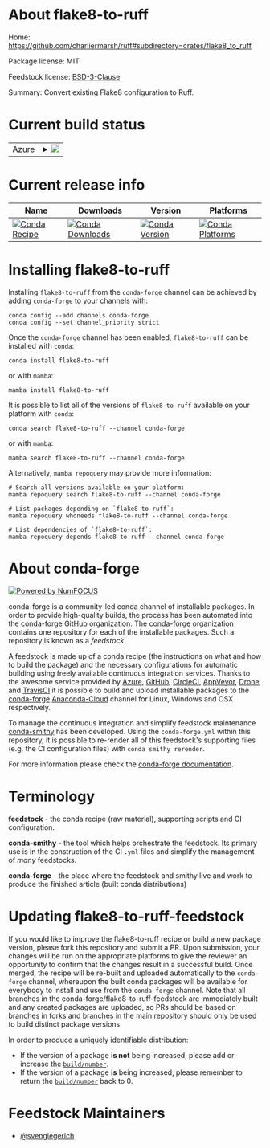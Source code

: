 About flake8-to-ruff
====================

Home: https://github.com/charliermarsh/ruff#subdirectory=crates/flake8_to_ruff

Package license: MIT

Feedstock license: [BSD-3-Clause](https://github.com/conda-forge/flake8-to-ruff-feedstock/blob/main/LICENSE.txt)

Summary: Convert existing Flake8 configuration to Ruff.

Current build status
====================


<table>
    
  <tr>
    <td>Azure</td>
    <td>
      <details>
        <summary>
          <a href="https://dev.azure.com/conda-forge/feedstock-builds/_build/latest?definitionId=18670&branchName=main">
            <img src="https://dev.azure.com/conda-forge/feedstock-builds/_apis/build/status/flake8-to-ruff-feedstock?branchName=main">
          </a>
        </summary>
        <table>
          <thead><tr><th>Variant</th><th>Status</th></tr></thead>
          <tbody><tr>
              <td>linux_64_python3.10.____cpython</td>
              <td>
                <a href="https://dev.azure.com/conda-forge/feedstock-builds/_build/latest?definitionId=18670&branchName=main">
                  <img src="https://dev.azure.com/conda-forge/feedstock-builds/_apis/build/status/flake8-to-ruff-feedstock?branchName=main&jobName=linux&configuration=linux%20linux_64_python3.10.____cpython" alt="variant">
                </a>
              </td>
            </tr><tr>
              <td>linux_64_python3.11.____cpython</td>
              <td>
                <a href="https://dev.azure.com/conda-forge/feedstock-builds/_build/latest?definitionId=18670&branchName=main">
                  <img src="https://dev.azure.com/conda-forge/feedstock-builds/_apis/build/status/flake8-to-ruff-feedstock?branchName=main&jobName=linux&configuration=linux%20linux_64_python3.11.____cpython" alt="variant">
                </a>
              </td>
            </tr><tr>
              <td>linux_64_python3.8.____cpython</td>
              <td>
                <a href="https://dev.azure.com/conda-forge/feedstock-builds/_build/latest?definitionId=18670&branchName=main">
                  <img src="https://dev.azure.com/conda-forge/feedstock-builds/_apis/build/status/flake8-to-ruff-feedstock?branchName=main&jobName=linux&configuration=linux%20linux_64_python3.8.____cpython" alt="variant">
                </a>
              </td>
            </tr><tr>
              <td>linux_64_python3.9.____cpython</td>
              <td>
                <a href="https://dev.azure.com/conda-forge/feedstock-builds/_build/latest?definitionId=18670&branchName=main">
                  <img src="https://dev.azure.com/conda-forge/feedstock-builds/_apis/build/status/flake8-to-ruff-feedstock?branchName=main&jobName=linux&configuration=linux%20linux_64_python3.9.____cpython" alt="variant">
                </a>
              </td>
            </tr><tr>
              <td>osx_64_python3.10.____cpython</td>
              <td>
                <a href="https://dev.azure.com/conda-forge/feedstock-builds/_build/latest?definitionId=18670&branchName=main">
                  <img src="https://dev.azure.com/conda-forge/feedstock-builds/_apis/build/status/flake8-to-ruff-feedstock?branchName=main&jobName=osx&configuration=osx%20osx_64_python3.10.____cpython" alt="variant">
                </a>
              </td>
            </tr><tr>
              <td>osx_64_python3.11.____cpython</td>
              <td>
                <a href="https://dev.azure.com/conda-forge/feedstock-builds/_build/latest?definitionId=18670&branchName=main">
                  <img src="https://dev.azure.com/conda-forge/feedstock-builds/_apis/build/status/flake8-to-ruff-feedstock?branchName=main&jobName=osx&configuration=osx%20osx_64_python3.11.____cpython" alt="variant">
                </a>
              </td>
            </tr><tr>
              <td>osx_64_python3.8.____cpython</td>
              <td>
                <a href="https://dev.azure.com/conda-forge/feedstock-builds/_build/latest?definitionId=18670&branchName=main">
                  <img src="https://dev.azure.com/conda-forge/feedstock-builds/_apis/build/status/flake8-to-ruff-feedstock?branchName=main&jobName=osx&configuration=osx%20osx_64_python3.8.____cpython" alt="variant">
                </a>
              </td>
            </tr><tr>
              <td>osx_64_python3.9.____cpython</td>
              <td>
                <a href="https://dev.azure.com/conda-forge/feedstock-builds/_build/latest?definitionId=18670&branchName=main">
                  <img src="https://dev.azure.com/conda-forge/feedstock-builds/_apis/build/status/flake8-to-ruff-feedstock?branchName=main&jobName=osx&configuration=osx%20osx_64_python3.9.____cpython" alt="variant">
                </a>
              </td>
            </tr><tr>
              <td>win_64_python3.10.____cpython</td>
              <td>
                <a href="https://dev.azure.com/conda-forge/feedstock-builds/_build/latest?definitionId=18670&branchName=main">
                  <img src="https://dev.azure.com/conda-forge/feedstock-builds/_apis/build/status/flake8-to-ruff-feedstock?branchName=main&jobName=win&configuration=win%20win_64_python3.10.____cpython" alt="variant">
                </a>
              </td>
            </tr><tr>
              <td>win_64_python3.11.____cpython</td>
              <td>
                <a href="https://dev.azure.com/conda-forge/feedstock-builds/_build/latest?definitionId=18670&branchName=main">
                  <img src="https://dev.azure.com/conda-forge/feedstock-builds/_apis/build/status/flake8-to-ruff-feedstock?branchName=main&jobName=win&configuration=win%20win_64_python3.11.____cpython" alt="variant">
                </a>
              </td>
            </tr><tr>
              <td>win_64_python3.8.____cpython</td>
              <td>
                <a href="https://dev.azure.com/conda-forge/feedstock-builds/_build/latest?definitionId=18670&branchName=main">
                  <img src="https://dev.azure.com/conda-forge/feedstock-builds/_apis/build/status/flake8-to-ruff-feedstock?branchName=main&jobName=win&configuration=win%20win_64_python3.8.____cpython" alt="variant">
                </a>
              </td>
            </tr><tr>
              <td>win_64_python3.9.____cpython</td>
              <td>
                <a href="https://dev.azure.com/conda-forge/feedstock-builds/_build/latest?definitionId=18670&branchName=main">
                  <img src="https://dev.azure.com/conda-forge/feedstock-builds/_apis/build/status/flake8-to-ruff-feedstock?branchName=main&jobName=win&configuration=win%20win_64_python3.9.____cpython" alt="variant">
                </a>
              </td>
            </tr>
          </tbody>
        </table>
      </details>
    </td>
  </tr>
</table>

Current release info
====================

| Name | Downloads | Version | Platforms |
| --- | --- | --- | --- |
| [![Conda Recipe](https://img.shields.io/badge/recipe-flake8--to--ruff-green.svg)](https://anaconda.org/conda-forge/flake8-to-ruff) | [![Conda Downloads](https://img.shields.io/conda/dn/conda-forge/flake8-to-ruff.svg)](https://anaconda.org/conda-forge/flake8-to-ruff) | [![Conda Version](https://img.shields.io/conda/vn/conda-forge/flake8-to-ruff.svg)](https://anaconda.org/conda-forge/flake8-to-ruff) | [![Conda Platforms](https://img.shields.io/conda/pn/conda-forge/flake8-to-ruff.svg)](https://anaconda.org/conda-forge/flake8-to-ruff) |

Installing flake8-to-ruff
=========================

Installing `flake8-to-ruff` from the `conda-forge` channel can be achieved by adding `conda-forge` to your channels with:

```
conda config --add channels conda-forge
conda config --set channel_priority strict
```

Once the `conda-forge` channel has been enabled, `flake8-to-ruff` can be installed with `conda`:

```
conda install flake8-to-ruff
```

or with `mamba`:

```
mamba install flake8-to-ruff
```

It is possible to list all of the versions of `flake8-to-ruff` available on your platform with `conda`:

```
conda search flake8-to-ruff --channel conda-forge
```

or with `mamba`:

```
mamba search flake8-to-ruff --channel conda-forge
```

Alternatively, `mamba repoquery` may provide more information:

```
# Search all versions available on your platform:
mamba repoquery search flake8-to-ruff --channel conda-forge

# List packages depending on `flake8-to-ruff`:
mamba repoquery whoneeds flake8-to-ruff --channel conda-forge

# List dependencies of `flake8-to-ruff`:
mamba repoquery depends flake8-to-ruff --channel conda-forge
```


About conda-forge
=================

[![Powered by
NumFOCUS](https://img.shields.io/badge/powered%20by-NumFOCUS-orange.svg?style=flat&colorA=E1523D&colorB=007D8A)](https://numfocus.org)

conda-forge is a community-led conda channel of installable packages.
In order to provide high-quality builds, the process has been automated into the
conda-forge GitHub organization. The conda-forge organization contains one repository
for each of the installable packages. Such a repository is known as a *feedstock*.

A feedstock is made up of a conda recipe (the instructions on what and how to build
the package) and the necessary configurations for automatic building using freely
available continuous integration services. Thanks to the awesome service provided by
[Azure](https://azure.microsoft.com/en-us/services/devops/), [GitHub](https://github.com/),
[CircleCI](https://circleci.com/), [AppVeyor](https://www.appveyor.com/),
[Drone](https://cloud.drone.io/welcome), and [TravisCI](https://travis-ci.com/)
it is possible to build and upload installable packages to the
[conda-forge](https://anaconda.org/conda-forge) [Anaconda-Cloud](https://anaconda.org/)
channel for Linux, Windows and OSX respectively.

To manage the continuous integration and simplify feedstock maintenance
[conda-smithy](https://github.com/conda-forge/conda-smithy) has been developed.
Using the ``conda-forge.yml`` within this repository, it is possible to re-render all of
this feedstock's supporting files (e.g. the CI configuration files) with ``conda smithy rerender``.

For more information please check the [conda-forge documentation](https://conda-forge.org/docs/).

Terminology
===========

**feedstock** - the conda recipe (raw material), supporting scripts and CI configuration.

**conda-smithy** - the tool which helps orchestrate the feedstock.
                   Its primary use is in the construction of the CI ``.yml`` files
                   and simplify the management of *many* feedstocks.

**conda-forge** - the place where the feedstock and smithy live and work to
                  produce the finished article (built conda distributions)


Updating flake8-to-ruff-feedstock
=================================

If you would like to improve the flake8-to-ruff recipe or build a new
package version, please fork this repository and submit a PR. Upon submission,
your changes will be run on the appropriate platforms to give the reviewer an
opportunity to confirm that the changes result in a successful build. Once
merged, the recipe will be re-built and uploaded automatically to the
`conda-forge` channel, whereupon the built conda packages will be available for
everybody to install and use from the `conda-forge` channel.
Note that all branches in the conda-forge/flake8-to-ruff-feedstock are
immediately built and any created packages are uploaded, so PRs should be based
on branches in forks and branches in the main repository should only be used to
build distinct package versions.

In order to produce a uniquely identifiable distribution:
 * If the version of a package **is not** being increased, please add or increase
   the [``build/number``](https://docs.conda.io/projects/conda-build/en/latest/resources/define-metadata.html#build-number-and-string).
 * If the version of a package **is** being increased, please remember to return
   the [``build/number``](https://docs.conda.io/projects/conda-build/en/latest/resources/define-metadata.html#build-number-and-string)
   back to 0.

Feedstock Maintainers
=====================

* [@svengiegerich](https://github.com/svengiegerich/)

